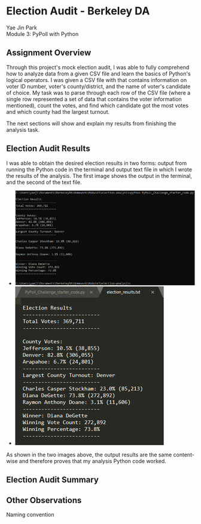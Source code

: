 # Election Audit - Berkeley DA
Yae Jin Park\
Module 3: PyPoll with Python

## Assignment Overview
Through this project's mock election audit, I was able to fully comprehend how to analyze data from a given CSV file and learn the basics of Python's logical operators. I was given a CSV file with that contains information on voter ID number, voter's county/district, and the name of voter's candidate of choice. My task was to parse through each row of the CSV file (where a single row represented a set of data that contains the voter information mentioned), count the votes, and find which candidate got the most votes and which county had the largest turnout.

The next sections will show and explain my results from finishing the analysis task.

## Election Audit Results
I was able to obtain the desired election results in two forms: output from running the Python code in the terminal and output text file in which I wrote the results of the analysis. The first image shows the output in the terminal, and the second of the text file.

* ![Election Audit Results in the Terminal](https://github.com/yaejinpark/election-analysis/blob/main/resources/deliverable1.PNG)
* ![Election Audit Results in the Output Text File](https://github.com/yaejinpark/election-analysis/blob/main/resources/deliverable2.PNG)

As shown in the two images above, the output results are the same content-wise and therefore proves that my analysis Python code worked. 

## Election Audit Summary


## Other Observations
Naming convention